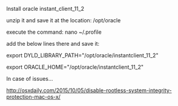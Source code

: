 Install oracle instant_client_11_2

unzip it and save it at the location: /opt/oracle

execute the command:   nano ~/.profile

add the below lines there and save it:

export DYLD_LIBRARY_PATH="/opt/oracle/instantclient_11_2"

export ORACLE_HOME="/opt/oracle/instantclient_11_2"


In case of issues...


http://osxdaily.com/2015/10/05/disable-rootless-system-integrity-protection-mac-os-x/
